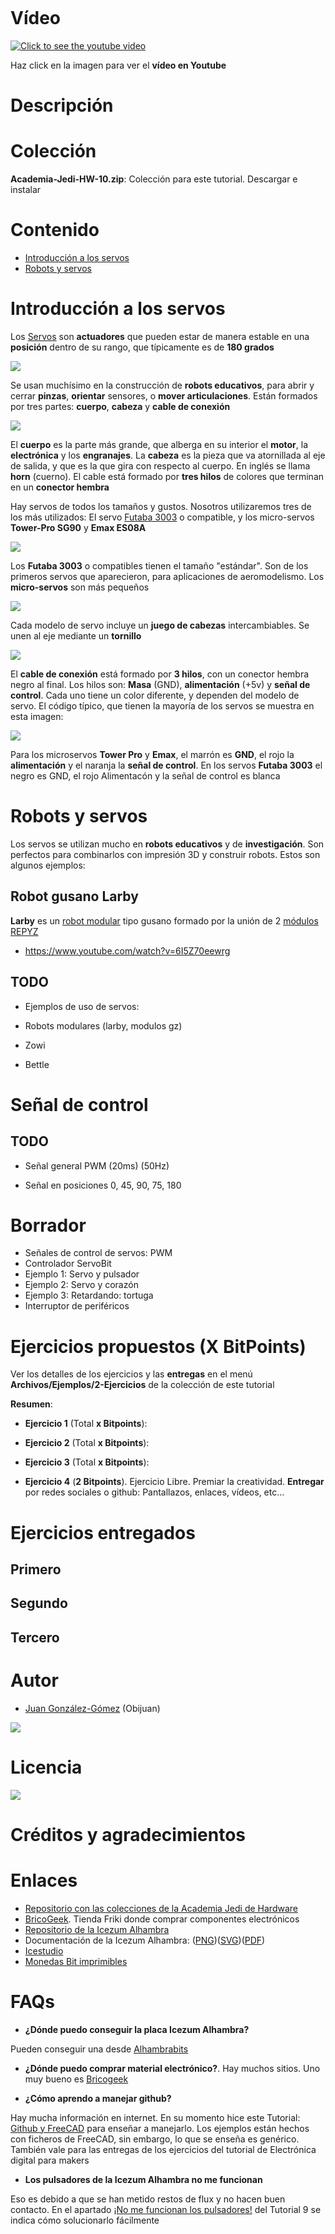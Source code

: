 ![]()

# Vídeo

[![Click to see the youtube video](http://img.youtube.com/vi//0.jpg)]()

Haz click en la imagen para ver el **vídeo en Youtube**

# Descripción


# Colección

**Academia-Jedi-HW-10.zip**: Colección para este tutorial. Descargar e instalar 

# Contenido

* [Introducción a los servos](https://github.com/Obijuan/digital-electronics-with-open-FPGAs-tutorial/wiki/V%C3%ADdeo-10:-ServoBit#introducci%C3%B3n-a-los-servos)
* [Robots y servos](https://github.com/Obijuan/digital-electronics-with-open-FPGAs-tutorial/wiki/V%C3%ADdeo-10:-ServoBit#robots-y-servos)

# Introducción a los servos

Los [Servos](https://es.wikipedia.org/wiki/Servomotor_de_modelismo) son **actuadores** que pueden estar de manera estable en una **posición** dentro de su rango, que típicamente es de **180 grados**

![](https://github.com/Obijuan/digital-electronics-with-open-FPGAs-tutorial/raw/master/wiki/Tutorial-10/servos-01.png)

Se usan muchísimo en la construcción de **robots educativos**, para abrir y cerrar **pinzas**, **orientar** sensores, o **mover articulaciones**. Están formados por tres partes: **cuerpo**, **cabeza** y **cable de conexión**

![](https://github.com/Obijuan/digital-electronics-with-open-FPGAs-tutorial/raw/master/wiki/Tutorial-10/servos-02.png)

El **cuerpo** es la parte más grande, que alberga en su interior el **motor**, la **electrónica** y los **engranajes**. La **cabeza** es la pieza que va atornillada al eje de salida, y que es la que gira con respecto al cuerpo. En inglés se llama **horn** (cuerno). El cable está formado por **tres hilos** de colores que terminan en un **conector hembra**

Hay servos de todos los tamaños y gustos. Nosotros utilizaremos tres de los más utilizados: El servo [Futaba 3003](http://www.iearobotics.com/wiki/index.php?title=Servos_Futaba_3003) o compatible, y los micro-servos **Tower-Pro SG90** y **Emax ES08A**

![](https://github.com/Obijuan/digital-electronics-with-open-FPGAs-tutorial/raw/master/wiki/Tutorial-10/servos-03.png)

Los **Futaba 3003** o compatibles tienen el tamaño "estándar". Son de los primeros servos que aparecieron, para aplicaciones de aeromodelismo. Los **micro-servos** son más pequeños

![](https://github.com/Obijuan/digital-electronics-with-open-FPGAs-tutorial/raw/master/wiki/Tutorial-10/servos-04.png)

Cada modelo de servo incluye un **juego de cabezas** intercambiables. Se unen al eje mediante un **tornillo**

![](https://github.com/Obijuan/digital-electronics-with-open-FPGAs-tutorial/raw/master/wiki/Tutorial-10/servos-05.jpg)

El **cable de conexión** está formado por **3 hilos**, con un conector hembra negro al final. Los hilos son: **Masa** (GND), **alimentación** (+5v) y **señal de control**. Cada uno tiene un color diferente, y dependen del modelo de servo. El código típico, que tienen la mayoría de los servos se muestra en esta imagen:

![](https://github.com/Obijuan/digital-electronics-with-open-FPGAs-tutorial/raw/master/wiki/Tutorial-10/servos-06.png)

Para los microservos **Tower Pro** y **Emax**, el marrón es **GND**, el rojo la **alimentación** y el naranja la **señal de control**. En los servos **Futaba 3003** el negro es GND, el rojo Alimentacón y la señal de control es blanca 

# Robots y servos

Los servos se utilizan mucho en **robots educativos** y de **investigación**. Son perfectos para combinarlos con impresión 3D y construir robots. Estos son algunos ejemplos:

## Robot gusano Larby

**Larby** es un [robot modular](http://www.iearobotics.com/wiki/index.php?title=Juan_Gonzalez:Tesis) tipo gusano formado por la unión de 2 [módulos REPYZ](http://www.iearobotics.com/wiki/index.php?title=M%C3%B3dulos_REPYZ)



* https://www.youtube.com/watch?v=6I5Z70eewrg

## TODO

* Ejemplos de uso de servos:

* Robots modulares (larby, modulos gz)
* Zowi
* Bettle

# Señal de control

## TODO
* Señal general PWM (20ms) (50Hz)

* Señal en posiciones 0, 45, 90, 75, 180

# Borrador

* Señales de control de servos: PWM
* Controlador ServoBit
* Ejemplo 1: Servo y pulsador
* Ejemplo 2: Servo y corazón
* Ejemplo 3: Retardando: tortuga
* Interruptor de periféricos


# Ejercicios propuestos (X BitPoints)

Ver los detalles de los ejercicios y las **entregas** en el menú **Archivos/Ejemplos/2-Ejercicios** de la colección de este tutorial

**Resumen**:

* **Ejercicio 1** (Total **x Bitpoints**): 

* **Ejercicio 2** (Total **x Bitpoints**): 

* **Ejercicio 3** (Total **x Bitpoints**): 

* **Ejercicio 4** (**2 Bitpoints**). Ejercicio Libre. Premiar la creatividad. **Entregar** por redes sociales o github: Pantallazos, enlaces, vídeos, etc...

# Ejercicios entregados

## Primero


## Segundo

## Tercero


# Autor

* [Juan González-Gómez](https://github.com/Obijuan) (Obijuan)

![](https://github.com/Obijuan/digital-electronics-with-open-FPGAs-tutorial/raw/master/wiki/portada/logos-urjc-gsyc-peloto-jderobot.png)

# Licencia

![](https://github.com/Obijuan/digital-electronics-with-open-FPGAs-tutorial/raw/master/wiki/portada/attribution-share-alike-creative-commons-license.png)

# Créditos y agradecimientos

# Enlaces

* [Repositorio con las colecciones de la Academia Jedi de Hardware](https://github.com/Obijuan/Academia-Jedi-Hw)
* [BricoGeek](http://tienda.bricogeek.com/). Tienda Friki donde comprar componentes electrónicos
* [Repositorio de la Icezum Alhambra](https://github.com/FPGAwars/icezum/wiki)
* Documentación de la Icezum Alhambra:  ([PNG](https://github.com/FPGAwars/icezum/raw/master/doc/pinout/icezum-pinout.png))([SVG](https://github.com/FPGAwars/icezum/raw/master/doc/pinout/Icezum-alhambra-pinout.svg))([PDF](https://github.com/FPGAwars/icezum/raw/master/doc/pinout/icezum-pinout.pdf)) 
* [Icestudio](https://github.com/FPGAwars/icestudio)
* [Monedas Bit imprimibles](https://github.com/Obijuan/3D-parts/wiki/Monedas-Bit)

# FAQs

* **¿Dónde puedo conseguir la placa Icezum Alhambra?**

Pueden conseguir una desde [Alhambrabits](https://alhambrabits.com/buy/)

* **¿Dónde puedo comprar material electrónico?**. Hay muchos sitios. Uno muy bueno es [Bricogeek](http://tienda.bricogeek.com/)

* **¿Cómo aprendo a manejar github?**

Hay mucha información en internet. En su momento hice este Tutorial: [Github y FreeCAD](http://www.iearobotics.com/wiki/index.php?title=Tutorial:_Github_y_Freecad) para enseñar a manejarlo. Los ejemplos están hechos con ficheros de FreeCAD, sin embargo, lo que se enseña es genérico. También vale para las entregas de los ejercicios del tutorial de Electrónica digital para makers

* **Los pulsadores de la Icezum Alhambra no me funcionan**

Eso es debido a que se han metido restos de flux y no hacen buen contacto. En el apartado [¡No me funcionan los pulsadores!](https://github.com/Obijuan/digital-electronics-with-open-FPGAs-tutorial/wiki/Video-9:-Pulsadores-y-entradas#no-me-funcionan-los-pulsadores) del Tutorial 9 se indica cómo solucionarlo fácilmente
